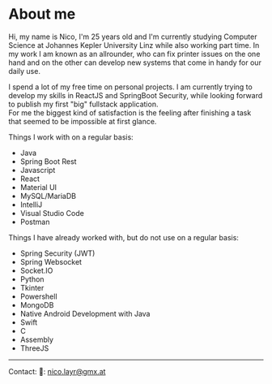 # About me
Hi, my name is Nico, I'm 25 years old and I'm currently studying Computer Science at Johannes Kepler University Linz while also working part time. In my work
I am known as an allrounder, who can fix printer issues on the one hand and on the other can develop new systems that come in handy for our daily use.

I spend a lot of my free time on personal projects. I am currently trying to develop my skills in ReactJS and SpringBoot Security, while looking forward to 
publish my first "big" fullstack application.  
For me the biggest kind of satisfaction is the feeling after finishing a task that seemed to be impossible at first glance.

Things I work with on a regular basis:
- Java
- Spring Boot Rest
- Javascript
- React
- Material UI
- MySQL/MariaDB
- IntelliJ
- Visual Studio Code
- Postman

Things I have already worked with, but do not use on a regular basis:
- Spring Security (JWT)
- Spring Websocket 
- Socket.IO
- Python
- Tkinter
- Powershell
- MongoDB
- Native Android Development with Java
- Swift
- C
- Assembly
- ThreeJS

---
Contact:
📧: nico.layr@gmx.at





